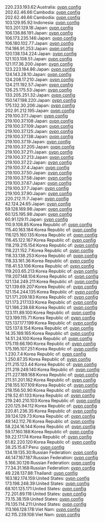 220.233.193.62:Australia: [ovpn config](vpn/220_233_193_62.ovpn)  
202.62.46.66:Cambodia: [ovpn config](vpn/202_62_46_66.ovpn)  
202.62.46.66:Cambodia: [ovpn config](vpn/202_62_46_66.ovpn)  
103.129.95.92:Indonesia: [ovpn config](vpn/103_129_95_92.ovpn)  
103.201.129.18:Japan: [ovpn config](vpn/103_201_129_18.ovpn)  
106.136.86.191:Japan: [ovpn config](vpn/106_136_86_191.ovpn)  
106.173.235.146:Japan: [ovpn config](vpn/106_173_235_146.ovpn)  
106.180.102.77:Japan: [ovpn config](vpn/106_180_102_77.ovpn)  
114.186.91.253:Japan: [ovpn config](vpn/114_186_91_253.ovpn)  
120.138.134.224:Japan: [ovpn config](vpn/120_138_134_224.ovpn)  
121.103.108.51:Japan: [ovpn config](vpn/121_103_108_51.ovpn)  
121.117.36.200:Japan: [ovpn config](vpn/121_117_36_200.ovpn)  
123.223.184.86:Japan: [ovpn config](vpn/123_223_184_86.ovpn)  
124.143.28.10:Japan: [ovpn config](vpn/124_143_28_10.ovpn)  
124.208.17.210:Japan: [ovpn config](vpn/124_208_17_210.ovpn)  
124.211.192.57:Japan: [ovpn config](vpn/124_211_192_57.ovpn)  
126.25.175.53:Japan: [ovpn config](vpn/126_25_175_53.ovpn)  
133.205.251.32:Japan: [ovpn config](vpn/133_205_251_32.ovpn)  
150.147.198.220:Japan: [ovpn config](vpn/150_147_198_220.ovpn)  
175.132.30.206:Japan: [ovpn config](vpn/175_132_30_206.ovpn)  
202.91.212.195:Japan: [ovpn config](vpn/202_91_212_195.ovpn)  
219.100.37.1:Japan: [ovpn config](vpn/219_100_37_1.ovpn)  
219.100.37.108:Japan: [ovpn config](vpn/219_100_37_108.ovpn)  
219.100.37.109:Japan: [ovpn config](vpn/219_100_37_109.ovpn)  
219.100.37.125:Japan: [ovpn config](vpn/219_100_37_125.ovpn)  
219.100.37.138:Japan: [ovpn config](vpn/219_100_37_138.ovpn)  
219.100.37.19:Japan: [ovpn config](vpn/219_100_37_19.ovpn)  
219.100.37.205:Japan: [ovpn config](vpn/219_100_37_205.ovpn)  
219.100.37.211:Japan: [ovpn config](vpn/219_100_37_211.ovpn)  
219.100.37.213:Japan: [ovpn config](vpn/219_100_37_213.ovpn)  
219.100.37.22:Japan: [ovpn config](vpn/219_100_37_22.ovpn)  
219.100.37.4:Japan: [ovpn config](vpn/219_100_37_4.ovpn)  
219.100.37.50:Japan: [ovpn config](vpn/219_100_37_50.ovpn)  
219.100.37.58:Japan: [ovpn config](vpn/219_100_37_58.ovpn)  
219.100.37.67:Japan: [ovpn config](vpn/219_100_37_67.ovpn)  
219.100.37.7:Japan: [ovpn config](vpn/219_100_37_7.ovpn)  
219.100.37.90:Japan: [ovpn config](vpn/219_100_37_90.ovpn)  
220.212.11.7:Japan: [ovpn config](vpn/220_212_11_7.ovpn)  
42.124.24.65:Japan: [ovpn config](vpn/42_124_24_65.ovpn)  
59.128.169.98:Japan: [ovpn config](vpn/59_128_169_98.ovpn)  
60.125.195.98:Japan: [ovpn config](vpn/60_125_195_98.ovpn)  
60.91.129.11:Japan: [ovpn config](vpn/60_91_129_11.ovpn)  
110.9.108.85:Korea Republic of: [ovpn config](vpn/110_9_108_85.ovpn)  
115.40.163.184:Korea Republic of: [ovpn config](vpn/115_40_163_184.ovpn)  
116.125.160.135:Korea Republic of: [ovpn config](vpn/116_125_160_135.ovpn)  
116.45.122.167:Korea Republic of: [ovpn config](vpn/116_45_122_167.ovpn)  
118.219.215.154:Korea Republic of: [ovpn config](vpn/118_219_215_154.ovpn)  
118.221.152.7:Korea Republic of: [ovpn config](vpn/118_221_152_7.ovpn)  
118.33.138.253:Korea Republic of: [ovpn config](vpn/118_33_138_253.ovpn)  
118.33.161.36:Korea Republic of: [ovpn config](vpn/118_33_161_36.ovpn)  
118.41.53.106:Korea Republic of: [ovpn config](vpn/118_41_53_106.ovpn)  
119.203.65.213:Korea Republic of: [ovpn config](vpn/119_203_65_213.ovpn)  
119.207.148.104:Korea Republic of: [ovpn config](vpn/119_207_148_104.ovpn)  
121.134.249.211:Korea Republic of: [ovpn config](vpn/121_134_249_211.ovpn)  
121.139.69.207:Korea Republic of: [ovpn config](vpn/121_139_69_207.ovpn)  
121.154.244.135:Korea Republic of: [ovpn config](vpn/121_154_244_135.ovpn)  
121.171.209.183:Korea Republic of: [ovpn config](vpn/121_171_209_183.ovpn)  
121.173.217.133:Korea Republic of: [ovpn config](vpn/121_173_217_133.ovpn)  
121.186.238.68:Korea Republic of: [ovpn config](vpn/121_186_238_68.ovpn)  
123.111.89.100:Korea Republic of: [ovpn config](vpn/123_111_89_100.ovpn)  
123.199.115.71:Korea Republic of: [ovpn config](vpn/123_199_115_71.ovpn)  
125.137.177.199:Korea Republic of: [ovpn config](vpn/125_137_177_199.ovpn)  
125.137.8.154:Korea Republic of: [ovpn config](vpn/125_137_8_154.ovpn)  
14.35.189.165:Korea Republic of: [ovpn config](vpn/14_35_189_165.ovpn)  
14.51.24.100:Korea Republic of: [ovpn config](vpn/14_51_24_100.ovpn)  
175.119.66.190:Korea Republic of: [ovpn config](vpn/175_119_66_190.ovpn)  
175.195.107.251:Korea Republic of: [ovpn config](vpn/175_195_107_251.ovpn)  
1.230.7.4:Korea Republic of: [ovpn config](vpn/1_230_7_4.ovpn)  
1.250.87.35:Korea Republic of: [ovpn config](vpn/1_250_87_35.ovpn)  
211.215.123.44:Korea Republic of: [ovpn config](vpn/211_215_123_44.ovpn)  
211.219.249.140:Korea Republic of: [ovpn config](vpn/211_219_249_140.ovpn)  
211.227.189.168:Korea Republic of: [ovpn config](vpn/211_227_189_168.ovpn)  
211.51.201.162:Korea Republic of: [ovpn config](vpn/211_51_201_162.ovpn)  
218.155.107.109:Korea Republic of: [ovpn config](vpn/218_155_107_109.ovpn)  
218.156.50.90:Korea Republic of: [ovpn config](vpn/218_156_50_90.ovpn)  
218.52.61.133:Korea Republic of: [ovpn config](vpn/218_52_61_133.ovpn)  
219.240.210.103:Korea Republic of: [ovpn config](vpn/219_240_210_103.ovpn)  
220.125.94.112:Korea Republic of: [ovpn config](vpn/220_125_94_112.ovpn)  
220.81.236.35:Korea Republic of: [ovpn config](vpn/220_81_236_35.ovpn)  
39.124.129.73:Korea Republic of: [ovpn config](vpn/39_124_129_73.ovpn)  
49.142.112.76:Korea Republic of: [ovpn config](vpn/49_142_112_76.ovpn)  
58.224.16.144:Korea Republic of: [ovpn config](vpn/58_224_16_144.ovpn)  
59.17.160.188:Korea Republic of: [ovpn config](vpn/59_17_160_188.ovpn)  
59.22.17.174:Korea Republic of: [ovpn config](vpn/59_22_17_174.ovpn)  
61.82.220.120:Korea Republic of: [ovpn config](vpn/61_82_220_120.ovpn)  
38.25.15.67:Peru: [ovpn config](vpn/38_25_15_67.ovpn)  
134.19.135.30:Russian Federation: [ovpn config](vpn/134_19_135_30.ovpn)  
46.147.167.187:Russian Federation: [ovpn config](vpn/46_147_167_187.ovpn)  
5.166.30.126:Russian Federation: [ovpn config](vpn/5_166_30_126.ovpn)  
77.34.31.168:Russian Federation: [ovpn config](vpn/77_34_31_168.ovpn)  
49.228.137.88:Thailand: [ovpn config](vpn/49_228_137_88.ovpn)  
163.182.174.159:United States: [ovpn config](vpn/163_182_174_159.ovpn)  
173.198.248.39:United States: [ovpn config](vpn/173_198_248_39.ovpn)  
68.101.125.171:United States: [ovpn config](vpn/68_101_125_171.ovpn)  
72.201.89.118:United States: [ovpn config](vpn/72_201_89_118.ovpn)  
73.15.38.159:United States: [ovpn config](vpn/73_15_38_159.ovpn)  
76.135.114.211:United States: [ovpn config](vpn/76_135_114_211.ovpn)  
113.166.128.178:Viet Nam: [ovpn config](vpn/113_166_128_178.ovpn)  
42.115.239.108:Viet Nam: [ovpn config](vpn/42_115_239_108.ovpn)  
